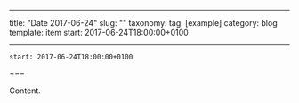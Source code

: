 
---
title: "Date 2017-06-24"
slug: ""
taxonomy:
tag: [example]
category: blog
template: item
start: 2017-06-24T18:00:00+0100

---

``start: 2017-06-24T18:00:00+0100``

===

Content.
